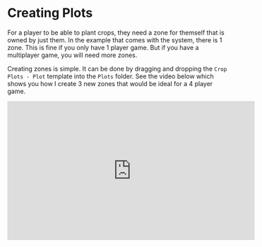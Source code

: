 # Creating Plots

For a player to be able to plant crops, they need a zone for themself that is owned by just them.  In the example that comes with the system, there is 1 zone.  This is fine if you only have 1 player game.  But if you have a multiplayer game, you will need more zones.

Creating zones is simple.  It can be done by dragging and dropping the `Crop Plots - Plot` template into the `Plots` folder.  See the video below which shows you how I create 3 new zones that would be ideal for a 4 player game.

<iframe width="560" height="315" src="https://www.youtube.com/embed/CvTQw3z0fHE" title="YouTube video player" frameborder="0" allow="accelerometer; autoplay; clipboard-write; encrypted-media; gyroscope; picture-in-picture" allowfullscreen></iframe>
